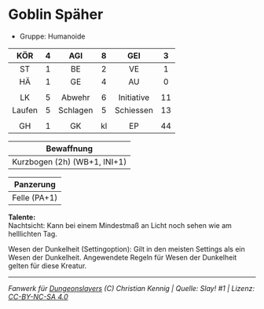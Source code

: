 # Goblin Späher  
- Gruppe: Humanoide  

| KÖR | 4 | AGI | 8 | GEI | 3 |
| :-: | :-: | :-: | :-: | :-: | :-: |
| ST | 1 | BE | 2 | VE | 1 |
| HÄ | 1 | GE | 4 | AU | 0 |
|  |
| LK | 5 | Abwehr | 6 | Initiative | 11 |
| Laufen | 5 | Schlagen | 5 | Schiessen | 13 |
|  |
| GH | 1 | GK | kl | EP | 44 |

| Bewaffnung |
| --- |
| Kurzbogen (2h) (WB+1, INI+1) |


| Panzerung |
| --- |
| Felle (PA+1) |


**Talente:**  
Nachtsicht: Kann bei einem Mindestmaß an Licht noch sehen wie am helllichten Tag.

Wesen der Dunkelheit (Settingoption): Gilt in den meisten Settings als ein Wesen der Dunkelheit. Angewendete Regeln für Wesen der Dunkelheit gelten für diese Kreatur.





___
*Fanwerk für [Dungeonslayers](https://www.dungeonslayers.net/) (C) Christian Kennig | Quelle: Slay! #1 | Lizenz: [CC-BY-NC-SA 4.0](https://creativecommons.org/licenses/by-nc-sa/4.0/deed.de)*